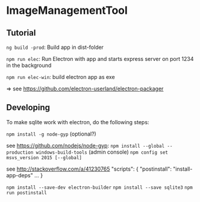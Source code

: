 # ImageManagementTool

## Tutorial
`ng build -prod`: Build app in dist-folder

`npm run elec`: Run Electron with app and starts express server on port 1234 in the background

`npm run elec-win`: build electron app as exe

=> see https://github.com/electron-userland/electron-packager

## Developing
To make sqlite work with electron, do the following steps:

`npm install -g node-gyp` (optional?)

see https://github.com/nodejs/node-gyp:
`npm install --global --production windows-build-tools` (admin console)
`npm config set msvs_version 2015 [--global]`

see http://stackoverflow.com/a/41230765
"scripts": {
   "postinstall": "install-app-deps"
   ...
}

`npm install --save-dev electron-builder`
`npm install --save sqlite3`
`npm run postinstall`
